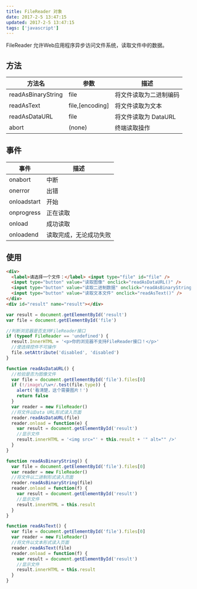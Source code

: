 ```yaml
---
title: FileReader 对象
date: 2017-2-5 13:47:15
updated: 2017-2-5 13:47:15
tags: ['javascript']
---
```

FileReader 允许Web应用程序异步访问文件系统，读取文件中的数据。

## 方法

| 方法名             | 参数            | 描述                   |
| ------------------ | --------------- | ---------------------- |
| readAsBinaryString | file            | 将文件读取为二进制编码 |
| readAsText         | file,[encoding] | 将文件读取为文本       |
| readAsDataURL      | file            | 将文件读取为 DataURL   |
| abort              | (none)          | 终端读取操作           |

## 事件

| 事件        | 描述                   |
| ----------- | ---------------------- |
| onabort     | 中断                   |
| onerror     | 出错                   |
| onloadstart | 开始                   |
| onprogress  | 正在读取               |
| onload      | 成功读取               |
| onloadend   | 读取完成，无论成功失败 |

## 使用

```html
<div>
  <label>请选择一个文件：</label> <input type="file" id="file" />
  <input type="button" value="读取图像" onclick="readAsDataURL()" />
  <input type="button" value="读取二进制数据" onclick="readAsBinaryString()" />
  <input type="button" value="读取文本文件" onclick="readAsText()" />
</div>
<div id="result" name="result"></div>
```

```javascript
var result = document.getElementById('result')
var file = document.getElementById('file')

//判断浏览器是否支持FileReader接口
if (typeof FileReader == 'undefined') {
  result.InnerHTML = '<p>你的浏览器不支持FileReader接口！</p>'
  //使选择控件不可操作
  file.setAttribute('disabled', 'disabled')
}

function readAsDataURL() {
  //检验是否为图像文件
  var file = document.getElementById('file').files[0]
  if (!/image\/\w+/.test(file.type)) {
    alert('看清楚，这个需要图片！')
    return false
  }
  var reader = new FileReader()
  //将文件以Data URL形式读入页面
  reader.readAsDataURL(file)
  reader.onload = function(e) {
    var result = document.getElementById('result')
    //显示文件
    result.innerHTML = '<img src="' + this.result + '" alt="" />'
  }
}

function readAsBinaryString() {
  var file = document.getElementById('file').files[0]
  var reader = new FileReader()
  //将文件以二进制形式读入页面
  reader.readAsBinaryString(file)
  reader.onload = function(f) {
    var result = document.getElementById('result')
    //显示文件
    result.innerHTML = this.result
  }
}

function readAsText() {
  var file = document.getElementById('file').files[0]
  var reader = new FileReader()
  //将文件以文本形式读入页面
  reader.readAsText(file)
  reader.onload = function(f) {
    var result = document.getElementById('result')
    //显示文件
    result.innerHTML = this.result
  }
}
```
